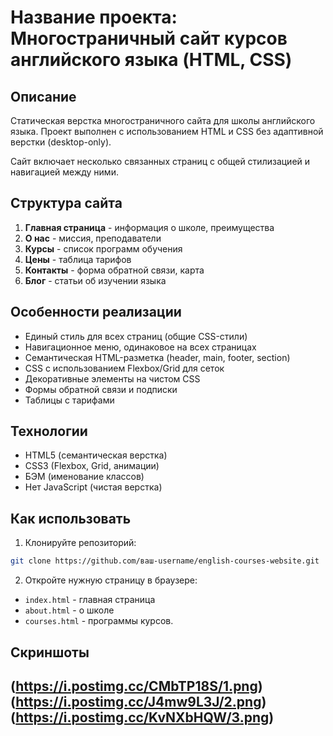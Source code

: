 # Название проекта: Многостраничный сайт курсов английского языка (HTML, CSS)

## Описание
Статическая верстка многостраничного сайта для школы английского языка. Проект выполнен с использованием HTML и CSS без адаптивной верстки (desktop-only). 

Сайт включает несколько связанных страниц с общей стилизацией и навигацией между ними.

## Структура сайта
1. **Главная страница** - информация о школе, преимущества
2. **О нас** - миссия, преподаватели
3. **Курсы** - список программ обучения
4. **Цены** - таблица тарифов
5. **Контакты** - форма обратной связи, карта
6. **Блог** - статьи об изучении языка

## Особенности реализации
- Единый стиль для всех страниц (общие CSS-стили)
- Навигационное меню, одинаковое на всех страницах
- Семантическая HTML-разметка (header, main, footer, section)
- CSS с использованием Flexbox/Grid для сеток
- Декоративные элементы на чистом CSS
- Формы обратной связи и подписки
- Таблицы с тарифами

## Технологии
- HTML5 (семантическая верстка)
- CSS3 (Flexbox, Grid, анимации)
- БЭМ (именование классов)
- Нет JavaScript (чистая верстка)

## Как использовать
1. Клонируйте репозиторий:
```bash
git clone https://github.com/ваш-username/english-courses-website.git
```
2. Откройте нужную страницу в браузере:
- `index.html` - главная страница
- `about.html` - о школе
- `courses.html` - программы курсов.

## Скриншоты
(https://i.postimg.cc/CMbTP18S/1.png)
(https://i.postimg.cc/J4mw9L3J/2.png)
(https://i.postimg.cc/KvNXbHQW/3.png)
---
